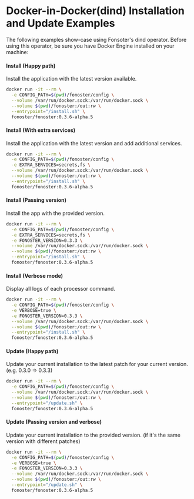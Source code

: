 # Docker-in-Docker(dind) Installation and Update Examples

The following examples show-case using Fonsoter's dind operator. Before using this operator, be sure you have Docker Engine installed on your machine:

#### Install (Happy path)

Install the application with the latest version available.

```bash
docker run -it --rm \
  -e CONFIG_PATH=$(pwd)/fonoster/config \
  --volume /var/run/docker.sock:/var/run/docker.sock \
  --volume $(pwd)/fonoster:/out:rw \
  --entrypoint="/install.sh" \
  fonoster/fonoster:0.3.6-alpha.5
```

#### Install (With extra services)

Install the application with the latest version and add additional services.

```bash
docker run -it --rm \
  -e CONFIG_PATH=$(pwd)/fonoster/config \
  -e EXTRA_SERVICES=secrets,fs \
  --volume /var/run/docker.sock:/var/run/docker.sock \
  --volume $(pwd)/fonoster:/out:rw \
  --entrypoint="/install.sh" \
  fonoster/fonoster:0.3.6-alpha.5
```

#### Install (Passing version)

Install the app with the provided version.

```bash
docker run -it --rm \
  -e CONFIG_PATH=$(pwd)/fonoster/config \
  -e EXTRA_SERVICES=secrets,fs \
  -e FONOSTER_VERSION=0.3.3 \
  --volume /var/run/docker.sock:/var/run/docker.sock \
  --volume $(pwd)/fonoster:/out:rw \
  --entrypoint="/install.sh" \
  fonoster/fonoster:0.3.6-alpha.5
```

#### Install (Verbose mode)

Display all logs of each processor command.

```bash
docker run -it --rm \
  -e CONFIG_PATH=$(pwd)/fonoster/config \
  -e VERBOSE=true \
  -e FONOSTER_VERSION=0.3.3 \
  --volume /var/run/docker.sock:/var/run/docker.sock \
  --volume $(pwd)/fonoster:/out:rw \
  --entrypoint="/install.sh" \
  fonoster/fonoster:0.3.6-alpha.5
```

#### Update (Happy path)

Update your current installation to the latest patch for your current version. (e.g. 0.3.0 => 0.3.3)

```bash
docker run -it --rm \
  -e CONFIG_PATH=$(pwd)/fonoster/config \
  --volume /var/run/docker.sock:/var/run/docker.sock \
  --volume $(pwd)/fonoster:/out:rw \
  --entrypoint="/update.sh" \
  fonoster/fonoster:0.3.6-alpha.5
```

#### Update (Passing version and verbose)

Update your current installation to the provided version. (if it's the same version with different patches)

```bash
docker run -it --rm \
  -e CONFIG_PATH=$(pwd)/fonoster/config \
  -e VERBOSE=true \
  -e FONOSTER_VERSION=0.3.3 \
  --volume /var/run/docker.sock:/var/run/docker.sock \
  --volume $(pwd)/fonoster:/out:rw \
  --entrypoint="/update.sh" \
  fonoster/fonoster:0.3.6-alpha.5
```
